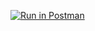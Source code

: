 [![Run in Postman](https://run.pstmn.io/button.svg)](https://app.getpostman.com/run-collection/0e6f0f8bf3fe83385b3c#?env%5BHW1%5D=W3sia2V5IjoiZWNob19ib2R5IiwidmFsdWUiOiIiLCJlbmFibGVkIjp0cnVlfV0=)

